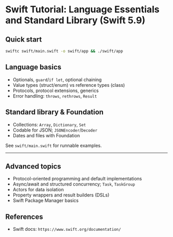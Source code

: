 # Swift Tutorial: Language Essentials and Standard Library (Swift 5.9)

## Quick start

```bash
swiftc swift/main.swift -o swift/app && ./swift/app
```

## Language basics

- Optionals, `guard`/`if let`, optional chaining
- Value types (struct/enum) vs reference types (class)
- Protocols, protocol extensions, generics
- Error handling: `throws`, `rethrows`, `Result`

## Standard library & Foundation

- Collections: `Array`, `Dictionary`, `Set`
- Codable for JSON; `JSONEncoder`/`Decoder`
- Dates and files with Foundation

See `swift/main.swift` for runnable examples.

---

## Advanced topics

- Protocol-oriented programming and default implementations
- Async/await and structured concurrency; `Task`, `TaskGroup`
- Actors for data isolation
- Property wrappers and result builders (DSLs)
- Swift Package Manager basics

## References

- Swift docs: `https://www.swift.org/documentation/`